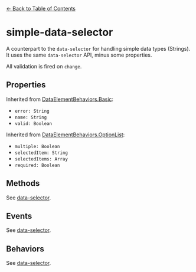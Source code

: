 [<- Back to Table of Contents](../README.md)

# simple-data-selector

A counterpart to the `data-selector` for handling simple data types (Strings). It uses the same `data-selector` API,
minus some properties.

All validation is fired on `change`.

## Properties

Inherited from [DataElementBehaviors.Basic](behaviors-basic.md):
 
 - `error: String`
 - `name: String`
 - `valid: Boolean`

Inherited from [DataElementBehaviors.OptionList](behaviors-option-list.md):

 - `multiple: Boolean`
 - `selectedItem: String`
 - `selectedItems: Array`
 - `required: Boolean`

## Methods

 See [data-selector](data-selector.md).

## Events

 See [data-selector](data-selector.md).

## Behaviors

 See [data-selector](data-selector.md).
 


